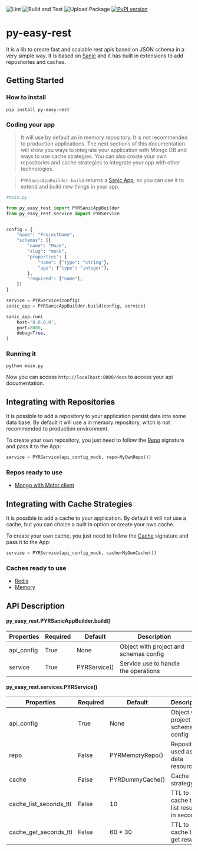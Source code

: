 ![Lint](https://github.com/JeanPinzon/py-easy-rest/actions/workflows/python-lint.yml/badge.svg)
![Build and Test](https://github.com/JeanPinzon/py-easy-rest/actions/workflows/python-test.yml/badge.svg)
![Upload Package](https://github.com/JeanPinzon/py-easy-rest/actions/workflows/python-publish.yml/badge.svg)
[![PyPI version](https://badge.fury.io/py/py-easy-rest.svg)](https://badge.fury.io/py/py-easy-rest)


# py-easy-rest

It is a lib to create fast and scalable rest apis based on JSON schema in a very simple way. 
It is based on [Sanic](https://sanic.dev) and it has built in extensions to add repositories and caches.


## Getting Started


### How to install

`pip install py-easy-rest`


### Coding your app

> It will use by default an in memory repository. It is not recommended to production applications. 
> The next sections of this documentation will show you ways to integrate your application with Mongo DB and ways to use cache strategies.
> You can also create your own repositories and cache strategies to integrate your app with other technologies.

> `PYRSanicAppBuilder.build` returns a [Sanic App](https://sanic.readthedocs.io/en/stable/sanic/api/app.html), so you can use it to extend and build new things in your app.

```python
#main.py

from py_easy_rest import PYRSanicAppBuilder
from py_easy_rest.service import PYRService


config = {
    "name": "ProjectName",
    "schemas": [{
        "name": "Mock",
        "slug": "mock",
        "properties": {
            "name": {"type": "string"},
            "age": {"type": "integer"},
        },
        "required": ["name"],
    }]
}

service = PYRService(config)
sanic_app = PYRSanicAppBuilder.build(config, service)

sanic_app.run(
    host='0.0.0.0',
    port=8000,
    debug=True,
)
```


### Running it

`python main.py`

Now you can access `http://localhost:8000/docs` to access your api documentation.


## Integrating with Repositories

It is possible to add a repository to your application persist data into some data base. 
By default it will use a in memory repository, witch is not recommended to production environment.

To create your own repository, you just need to follow the [Repo](https://github.com/JeanPinzon/py-easy-rest/blob/master/py_easy_rest/repos.py) signature and pass it to the App:


```python
service = PYRService(api_config_mock, repo=MyOwnRepo())
```


### Repos ready to use

- [Mongo with Motor client](https://github.com/JeanPinzon/py-easy-rest-mongo-motor-repo)


## Integrating with Cache Strategies

It is possible to add a cache to your application. 
By default it will not use a cache, but you can choice a built in option or create your own cache.

To create your own cache, you just need to follow the [Cache](https://github.com/JeanPinzon/py-easy-rest/blob/master/py_easy_rest/caches.py) signature and pass it to the App:


```python
service = PYRService(api_config_mock, cache=MyOwnCache())
```


### Caches ready to use

- [Redis](https://github.com/JeanPinzon/py-easy-rest-redis-cache)
- [Memory](https://github.com/JeanPinzon/py-easy-rest-memory-cache)


## API Description

#### py_easy_rest.PYRSanicAppBuilder.build()

| Properties             | Required | Default      | Description                              |
|------------------------|----------|--------------|------------------------------------------|
| api_config             | True     | None         | Object with project and schemas config   |
| service                | True     | PYRService() | Service use to handle the operations     |


#### py_easy_rest.services.PYRService()

| Properties             | Required | Default         | Description                              |
|------------------------|----------|-----------------|------------------------------------------|
| api_config             | True     | None            | Object with project and schemas config   |
| repo                   | False    | PYRMemoryRepo() | Repository used as data resource         |
| cache                  | False    | PYRDummyCache() | Cache strategy                           |
| cache_list_seconds_ttl | False    | 10              | TTL to cache the list results in seconds |
| cache_get_seconds_ttl  | False    | 60 * 30         | TTL to cache the get results             |
